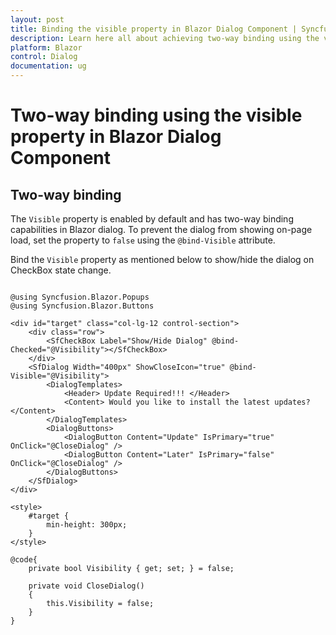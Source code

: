 ```yaml
---
layout: post
title: Binding the visible property in Blazor Dialog Component | Syncfusion
description: Learn here all about achieving two-way binding using the visible property in Syncfusion Blazor Dialog component and more.
platform: Blazor
control: Dialog
documentation: ug
---
```


# Two-way binding using the visible property in Blazor Dialog Component

## Two-way binding

The `Visible` property is enabled by default and has two-way binding capabilities in Blazor dialog. To prevent the dialog from showing on-page load, set the property to `false` using the `@bind-Visible` attribute.

Bind the `Visible` property as mentioned below to show/hide the dialog on CheckBox state change.

```cshtml

@using Syncfusion.Blazor.Popups
@using Syncfusion.Blazor.Buttons

<div id="target" class="col-lg-12 control-section">
    <div class="row">
        <SfCheckBox Label="Show/Hide Dialog" @bind-Checked="@Visibility"></SfCheckBox>
    </div>
    <SfDialog Width="400px" ShowCloseIcon="true" @bind-Visible="@Visibility">
        <DialogTemplates>
            <Header> Update Required!!! </Header>
            <Content> Would you like to install the latest updates? </Content>
        </DialogTemplates>
        <DialogButtons>
            <DialogButton Content="Update" IsPrimary="true" OnClick="@CloseDialog" />
            <DialogButton Content="Later" IsPrimary="false" OnClick="@CloseDialog" />
        </DialogButtons>
    </SfDialog>
</div>

<style>
    #target {
        min-height: 300px;
    }
</style>

@code{
    private bool Visibility { get; set; } = false;

    private void CloseDialog()
    {
        this.Visibility = false;
    }
}

```